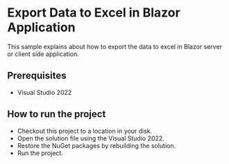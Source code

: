 # Export Data to Excel in Blazor Application

This sample explains about how to export the data to excel in Blazor server or client side application.

## Prerequisites

* Visual Studio 2022

## How to run the project

* Checkout this project to a location in your disk.
* Open the solution file using the Visual Studio 2022.
* Restore the NuGet packages by rebuilding the solution.
* Run the project.
